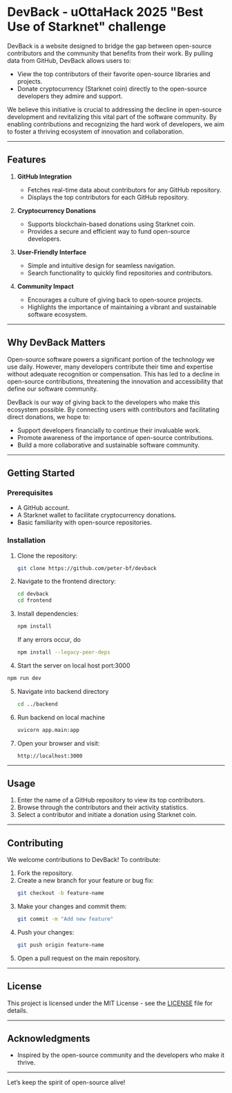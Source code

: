 # DevBack - uOttaHack 2025 "Best Use of Starknet" challenge

DevBack is a website designed to bridge the gap between open-source contributors and the community that benefits from their work. By pulling data from GitHub, DevBack allows users to:

- View the top contributors of their favorite open-source libraries and projects.
- Donate cryptocurrency (Starknet coin) directly to the open-source developers they admire and support.

We believe this initiative is crucial to addressing the decline in open-source development and revitalizing this vital part of the software community. By enabling contributions and recognizing the hard work of developers, we aim to foster a thriving ecosystem of innovation and collaboration.

---

## Features

1. **GitHub Integration**

   - Fetches real-time data about contributors for any GitHub repository.
   - Displays the top contributors for each GitHub repository.

2. **Cryptocurrency Donations**

   - Supports blockchain-based donations using Starknet coin.
   - Provides a secure and efficient way to fund open-source developers.

3. **User-Friendly Interface**

   - Simple and intuitive design for seamless navigation.
   - Search functionality to quickly find repositories and contributors.

4. **Community Impact**

   - Encourages a culture of giving back to open-source projects.
   - Highlights the importance of maintaining a vibrant and sustainable software ecosystem.

---

## Why DevBack Matters

Open-source software powers a significant portion of the technology we use daily. However, many developers contribute their time and expertise without adequate recognition or compensation. This has led to a decline in open-source contributions, threatening the innovation and accessibility that define our software community.

DevBack is our way of giving back to the developers who make this ecosystem possible. By connecting users with contributors and facilitating direct donations, we hope to:

- Support developers financially to continue their invaluable work.
- Promote awareness of the importance of open-source contributions.
- Build a more collaborative and sustainable software community.

---

## Getting Started

### Prerequisites

- A GitHub account.
- A Starknet wallet to facilitate cryptocurrency donations.
- Basic familiarity with open-source repositories.

### Installation

1. Clone the repository:

   ```bash
   git clone https://github.com/peter-bf/devback
   ```

2. Navigate to the frontend directory:

   ```bash
   cd devback
   cd frontend
   ```

3. Install dependencies:

   ```bash
   npm install
   ```
   If any errors occur, do
   ```bash
   npm install --legacy-peer-deps
   ```

4. Start the server on local host port:3000

```bash
npm run dev
```

5. Navigate into backend directory

   ```bash
   cd ../backend
   ```

6. Run backend on local machine

   ```bash
   uvicorn app.main:app
   ```

7. Open your browser and visit:

   ```
   http://localhost:3000
   ```

---

## Usage

1. Enter the name of a GitHub repository to view its top contributors.
2. Browse through the contributors and their activity statistics.
3. Select a contributor and initiate a donation using Starknet coin.

---

## Contributing

We welcome contributions to DevBack! To contribute:

1. Fork the repository.
2. Create a new branch for your feature or bug fix:
   ```bash
   git checkout -b feature-name
   ```
3. Make your changes and commit them:
   ```bash
   git commit -m "Add new feature"
   ```
4. Push your changes:
   ```bash
   git push origin feature-name
   ```
5. Open a pull request on the main repository.

---

## License

This project is licensed under the MIT License - see the [LICENSE](LICENSE) file for details.

---

## Acknowledgments

- Inspired by the open-source community and the developers who make it thrive.

---

Let’s keep the spirit of open-source alive!
